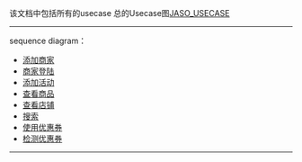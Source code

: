 该文档中包括所有的usecase
总的Usecase图[JASO_USECASE]
***
sequence diagram：
- [添加商家]
- [商家登陆]
- [添加活动]
- [查看商品]
- [查看店铺]
- [搜索]
- [使用优惠券]
- [检测优惠券]

***
[JASO_USECASE]:https://www.processon.com/view/link/54a298bee4b011a75be4de58
[添加商家]:http://www.processon.com/view/link/54a4fef2e4b006bb55ac75d8
[商家登陆]:http://www.processon.com/view/link/54a4ff0be4b006bb55ac75fb
[添加活动]:http://www.processon.com/view/link/54a4ff30e4b0afd11bb3ebbe
[查看商品]:http://www.processon.com/view/link/54a4ff48e4b0afd11bb3ebe3
[查看店铺]:http://www.processon.com/view/link/54a4ff60e4b006bb55ac7673
[搜索]:http://www.processon.com/view/link/54a4ff6fe4b0afd11bb3ec22
[使用优惠券]:http://www.processon.com/view/link/54a4ff7ee4b006bb55ac769e
[检测优惠券]:http://www.processon.com/view/link/54a4ff8ee4b006bb55ac76c7

